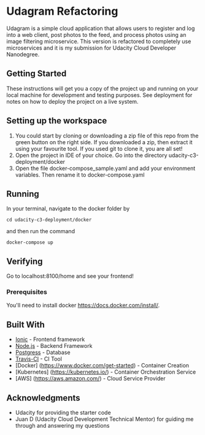 # Udagram Refactoring

Udagram is a simple cloud application that allows users to register and log into a web client, post photos to the feed, and process photos using an image filtering microservice. This version is refactored to completely use microservices and it is my submission for Udacity Cloud Developer Nanodegree. 

## Getting Started

These instructions will get you a copy of the project up and running on your local machine for development and testing purposes. See deployment for notes on how to deploy the project on a live system.

Setting up the workspace
------------------------
1. You could start by cloning or downloading a zip file of this repo from the green button on the right side. If you downloaded a zip, then extract it using your favourite tool. If you used git to clone it, you are all set!
2. Open the project in IDE of your choice. Go into the directory udacity-c3-deployment/docker
3. Open the file docker-compose_sample.yaml and add your environment variables. Then rename it to docker-compose.yaml


Running 
-------
In your terminal, navigate to the docker folder by
```
cd udacity-c3-deployment/docker
```
and then run the command
```
docker-compose up
```

Verifying
---------
Go to localhost:8100/home and see your frontend!

### Prerequisites

You'll need to install docker https://docs.docker.com/install/.

## Built With

* [Ionic](http://www.dropwizard.io/1.0.2/docs/) - Frontend framework
* [Node.js](https://maven.apache.org/) - Backend Framework
* [Postgress](https://rometools.github.io/rome/) - Database
* [Travis-CI](https://travis-ci.org/) - CI Tool
* [Docker] (https://www.docker.com/get-started) - Container Creation
* [Kubernetes] (https://kubernetes.io/) - Container Orchestration Service
* [AWS] (https://aws.amazon.com/) - Cloud Service Provider

## Acknowledgments

* Udacity for providing the starter code
* Juan D (Udacity Cloud Development Technical Mentor) for guiding me through and answering my questions
